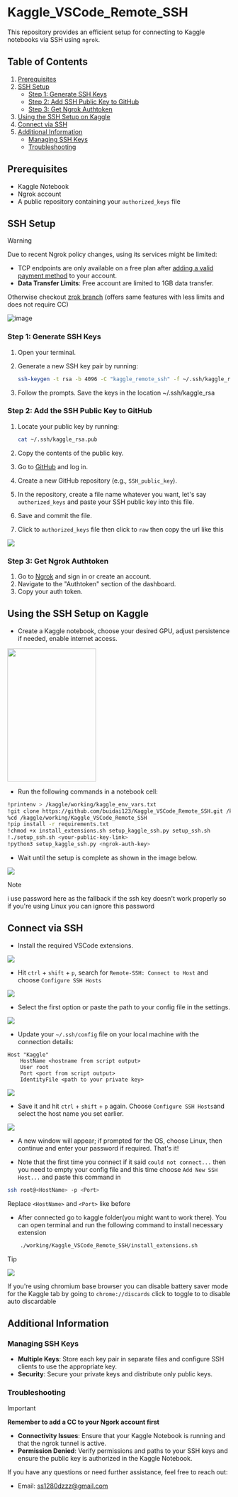 # Kaggle_VSCode_Remote_SSH

This repository provides an efficient setup for connecting to Kaggle notebooks via SSH using `ngrok`.

## Table of Contents

1. [Prerequisites](#prerequisites)
2. [SSH Setup](#ssh-setup)
   - [Step 1: Generate SSH Keys](#step-1-generate-ssh-keys)
   - [Step 2: Add SSH Public Key to GitHub](#step-2-add-ssh-public-key-to-github)
   - [Step 3: Get Ngrok Authtoken](#step-3-get-ngrok-authtoken)
3. [Using the SSH Setup on Kaggle](#using-the-ssh-setup-on-kaggle)
4. [Connect via SSH](#connect-via-ssh)
5. [Additional Information](#additional-information)
   - [Managing SSH Keys](#managing-ssh-keys)
   - [Troubleshooting](#troubleshooting)

## Prerequisites

- Kaggle Notebook
- Ngrok account
- A public repository containing your `authorized_keys` file

## SSH Setup

> [!WARNING]
>
> Due to recent Ngrok policy changes, using its services might be limited:
>
> - TCP endpoints are only available on a free plan after [adding a valid payment method](https://dashboard.ngrok.com/settings#id-verification) to your account.
> - **Data Transfer Limits**: Free account are limited to 1GB data transfer.
>
> Otherwise checkout [zrok branch](https://github.com/buidai123/Kaggle_VSCode_Remote_SSH/tree/feat/zrok-integration) (offers same features with less limits and does not require CC)
>
> ![image](https://github.com/user-attachments/assets/96b2c14a-dc22-46db-a8f0-7229380a6173)

### Step 1: Generate SSH Keys

1. Open your terminal.
2. Generate a new SSH key pair by running:

   ```sh
   ssh-keygen -t rsa -b 4096 -C "kaggle_remote_ssh" -f ~/.ssh/kaggle_rsa
   ```

3. Follow the prompts. Save the keys in the location ~/.ssh/kaggle_rsa

### Step 2: Add the SSH Public Key to GitHub

1. Locate your public key by running:

   ```sh
   cat ~/.ssh/kaggle_rsa.pub
   ```

2. Copy the contents of the public key.
3. Go to [GitHub](https://github.com) and log in.
4. Create a new GitHub repository (e.g., `SSH_public_key`).
5. In the repository, create a file name whatever you want, let's say `authorized_keys` and paste your SSH public key into this file.
6. Save and commit the file.
7. Click to `authorized_keys` file then click to `raw` then copy the url like this

<img src="images/github1.png">

### Step 3: Get Ngrok Authtoken

1. Go to [Ngrok](https://ngrok.com) and sign in or create an account.
2. Navigate to the "Authtoken" section of the dashboard.
3. Copy your auth token.

## Using the SSH Setup on Kaggle

- Create a Kaggle notebook, choose your desired GPU, adjust persistence if needed, enable internet access.

<img src="images/kaggle1.png" width="200" height="300">

- Run the following commands in a notebook cell:

```bash
!printenv > /kaggle/working/kaggle_env_vars.txt
!git clone https://github.com/buidai123/Kaggle_VSCode_Remote_SSH.git /kaggle/working/Kaggle_VSCode_Remote_SSH
%cd /kaggle/working/Kaggle_VSCode_Remote_SSH
!pip install -r requirements.txt
!chmod +x install_extensions.sh setup_kaggle_ssh.py setup_ssh.sh
!./setup_ssh.sh <your-public-key-link>
!python3 setup_kaggle_ssh.py <ngrok-auth-key>
```

- Wait until the setup is complete as shown in the image below.

<img src="images/kaggle2.png">

> [!NOTE]
> i use password here as the fallback if the ssh key doesn't work properly so if you're using Linux you can ignore this password

## Connect via SSH

- Install the required VSCode extensions.

<img src="images/vscode1.png">

- Hit `ctrl` + `shift` + `p`, search for `Remote-SSH: Connect to Host` and choose `Configure SSH Hosts`

<img src="images/vscode2.png">

- Select the first option or paste the path to your config file in the settings.

<img src="images/vscode3.png">

- Update your `~/.ssh/config` file on your local machine with the connection details:

```plaintext
Host "Kaggle"
    HostName <hostname from script output>
    User root
    Port <port from script output>
    IdentityFile <path to your private key>
```

<img src="images/vscode4.png">

- Save it and hit `ctrl` + `shift` + `p` again. Choose `Configure SSH Hosts`and select the host name you set earlier.

<img src="images/vscode5.png">

- A new window will appear; if prompted for the OS, choose Linux, then continue and enter your password if required. That's it!

- Note that the first time you connect if it said `could not connect...` then you need to empty your config file and this time choose `Add New SSH Host...` and paste this command in

```bash
ssh root@<HostName> -p <Port>
```

Replace `<HostName>` and `<Port>` like before

- After connected go to kaggle folder(you might want to work there). You can open terminal and run the following command to install necessary extension

```sh
    ./working/Kaggle_VSCode_Remote_SSH/install_extensions.sh
```

> [!TIP]
>
> <img src="images/thorium.png">
>
> If you're using chromium base browser you can disable battery saver mode for the Kaggle tab by going to `chrome://discards` click to toggle to to disable auto discardable

## Additional Information

### Managing SSH Keys

- **Multiple Keys**: Store each key pair in separate files and configure SSH clients to use the appropriate key.
- **Security**: Secure your private keys and distribute only public keys.

### Troubleshooting

> [!IMPORTANT]
>
> **Remember to add a CC to your Ngork account first**

- **Connectivity Issues**: Ensure that your Kaggle Notebook is running and that the ngrok tunnel is active.
- **Permission Denied**: Verify permissions and paths to your SSH keys and ensure the public key is authorized in the Kaggle Notebook.

If you have any questions or need further assistance, feel free to reach out:

- Email: [ss1280dzzz@gmail.com](mailto:ss1280dzzz@gmail.com)
